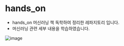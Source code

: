 # hands_on
- hands_on 머신러닝 책 독학하여 정리한 레파지토리 입니다.
- 머신러닝 관련 세부 내용을 학습하였습니다.



![image](https://user-images.githubusercontent.com/101409953/212378101-160e78d6-78c9-45b9-b6df-49401e496765.png)
